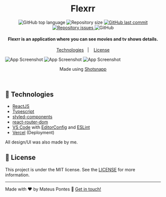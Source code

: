 <h1 align="center">
    Flexrr
</h1>

<p align="center">
  <img alt="GitHub top language" src="https://img.shields.io/github/languages/top/mateuspntx/flexrr.svg">

  <img alt="Repository size" src="https://img.shields.io/github/repo-size/mateuspntx/flexrr.svg">
  <a href="https://github.com/mateuspntx/flexrr/commits/master">
    <img alt="GitHub last commit" src="https://img.shields.io/github/last-commit/mateuspntx/flexrr.svg">
  </a>

  <a href="https://github.com/mateuspntx/flexrr/issues">
    <img alt="Repository issues" src="https://img.shields.io/github/issues/mateuspntx/flexrr.svg">
  </a>

  <img alt="GitHub" src="https://img.shields.io/github/license/mateuspntx/flexrr.svg">
</p>

<h4 align="center">
  Flexrr is an application where you can see movies and tv shows details.
</h4>

<p align="center">
  <a href="#rocket-technologies">Technologies</a>&nbsp;&nbsp;&nbsp;|&nbsp;&nbsp;&nbsp;
  <a href="#memo-license">License</a>
</p>

![App Screenshot](https://i.imgur.com/mHzB1dt.png)
![App Screenshot](https://i.imgur.com/yUVL10D.png)
![App Screenshot](https://i.imgur.com/bdbbpLS.png)

<p align="center">Made using <a href="https://app.shotsnapp.com/">Shotsnapp<a></p>

<br>

## :rocket: Technologies

- [ReactJS](https://reactjs.org/)
- [Typescript][ts]
- [styled-components](https://www.styled-components.com/)
- [react-router-dom](https://reactrouter.com/)
- [VS Code][vscode] with [EditorConfig][vceditconfig] and [ESLint][vceslint]
- [Vercel](https://vercel.com/) (Deployment)

All design/UI was also made by me.

## :memo: License

This project is under the MIT license. See the [LICENSE](https://github.com/mateuspntx/store-checkout/blob/master/LICENSE) for more information.

---

Made with ♥ by Mateus Pontes :wave: [Get in touch!](https://www.linkedin.com/in/mateuspntx/)

[ts]: https://www.typescriptlang.org
[vscode]: https://code.visualstudio.com/
[yarn]: https://yarnpkg.com/
[vceditconfig]: https://marketplace.visualstudio.com/items?itemName=EditorConfig.EditorConfig
[vceslint]: https://marketplace.visualstudio.com/items?itemName=dbaeumer.vscode-eslint
